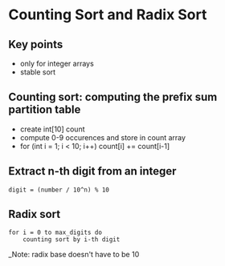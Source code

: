 # Counting Sort and Radix Sort

## Key points

- only for integer arrays
- stable sort

## Counting sort: computing the prefix sum partition table

- create int[10] count
- compute 0-9 occurences and store in count array
- for (int i = 1; i < 10; i++) count[i] += count[i-1]

## Extract n-th digit from an integer

```
digit = (number / 10^n) % 10
```

## Radix sort

```pseudoCode
for i = 0 to max_digits do
    counting sort by i-th digit
```

_Note: radix base doesn't have to be 10
